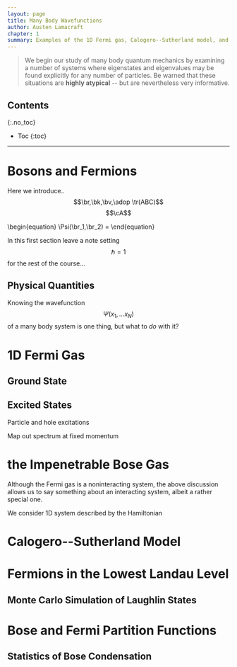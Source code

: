 ```yaml
---
layout: page
title: Many Body Wavefunctions
author: Austen Lamacraft
chapter: 1
summary: Examples of the 1D Fermi gas, Calogero--Sutherland model, and Quantum Hall Effect.
---
```

>We begin our study of many body quantum mechanics by examining a number of systems where eigenstates and eigenvalues may be found explicitly for any number of particles. Be warned that these situations are __highly atypical__ -- but are nevertheless very informative.

## Contents
{:.no_toc}

* Toc
{:toc}

---


# Bosons and Fermions

Here we introduce..  $$\br,\bk,\bv,\adop \tr(ABC)$$ $$\cA$$

\begin{equation}
\Psi(\br_1,\br_2) =
\end{equation}

In this first section leave a note setting $$\hbar = 1$$ for the rest of the course...

## Physical Quantities

Knowing the wavefunction $$\Psi(x_1,\ldots x_N)$$ of a many body system is one thing, but what to _do_ with it?

# 1D Fermi Gas

## Ground State

## Excited States

Particle and hole excitations

Map out spectrum at fixed momentum

# the Impenetrable Bose Gas

Although the Fermi gas is a noninteracting system, the above discussion allows us to say something about an interacting system, albeit a rather special one.

We consider 1D system described by the Hamiltonian

# Calogero--Sutherland Model

# Fermions in the Lowest Landau Level

## Monte Carlo Simulation of Laughlin States

# Bose and Fermi Partition Functions

## Statistics of Bose Condensation
